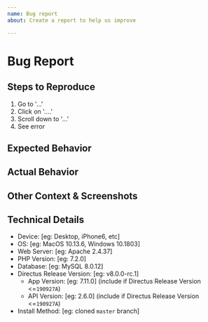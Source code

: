 ```yaml
---
name: Bug report
about: Create a report to help us improve

---
```


<!--
For security issues, please email support@directus.io directly.

1. Do not delete this template or the issue will be closed
2. Ensure you're using the latest version of Directus
3. Post to the correct repo:
    App:  https://github.com/directus/app/issues
    API:  https://github.com/directus/api/issues (YOU ARE HERE)
    Docs: https://github.com/directus/docs/issues
-->

# Bug Report

## Steps to Reproduce

1. Go to '...'
2. Click on '....'
3. Scroll down to '...'
4. See error

## Expected Behavior

## Actual Behavior

## Other Context & Screenshots

<!-- Any other relevant information, screenshots, or schema files to help explain your problem -->

## Technical Details

- Device: [eg: Desktop, iPhone6, etc]
- OS: [eg: MacOS 10.13.6, Windows 10.1803]
- Web Server: [eg: Apache 2.4.37]
- PHP Version: [eg: 7.2.0]
- Database: [eg: MySQL 8.0.12]
- Directus Release Version: [eg: v8.0.0-rc.1]
  - App Version: [eg: 7.11.0] (include if Directus Release Version <=`190927A`)
  - API Version: [eg: 2.6.0] (include if Directus Release Version <=`190927A`)
- Install Method: [eg: cloned `master` branch]
